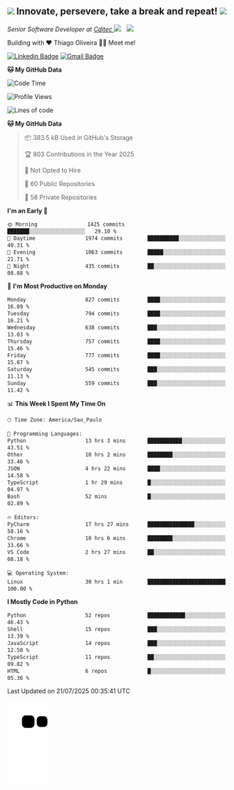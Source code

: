 <h2><img src="https://emojis.slackmojis.com/emojis/images/1531849430/4246/blob-sunglasses.gif?1531849430" width="30"/> Innovate, persevere, take a break and repeat! <img src="https://media.giphy.com/media/12oufCB0MyZ1Go/giphy.gif" width="50"></h2>
<img align='right' src="https://media.giphy.com/media/M9gbBd9nbDrOTu1Mqx/giphy.gif" width="230">
<p><em>Senior Software Developer at <a href="https://www.cditec.com.br/">Cditec
</a><img src="https://media.giphy.com/media/WUlplcMpOCEmTGBtBW/giphy.gif" width="30"> 
</em></p>



Building with ❤️ Thiago Oliveira 👋🏽 Meet me!

[![Linkedin Badge](https://img.shields.io/badge/-Thiago-blue?style=flat-square&logo=Linkedin&logoColor=white&link=https://www.linkedin.com/in/tgmarinho/)](https://www.linkedin.com/in/thiagoceconelo/) 
[![Gmail Badge](https://img.shields.io/badge/-thiceconelo@gmail.com-c14438?style=flat-square&logo=Gmail&logoColor=white&link=mailto:thiceconelo@gmail.com)](mailto:thiceconelo@gmail.com)

</em></p>

<!-- <span style="height ">
![Anurag's GitHub stats](https://github-readme-stats.vercel.app/api?username=arthurspk&show_icons=true&theme=tokyonight)
</span> -->

**🐱 My GitHub Data** 
<!--START_SECTION:waka-->
![Code Time](http://img.shields.io/badge/Code%20Time-3%2C421%20hrs%2045%20mins-blue)

![Profile Views](http://img.shields.io/badge/Profile%20Views-0-blue)

![Lines of code](https://img.shields.io/badge/From%20Hello%20World%20I%27ve%20Written-9.0%20million%20lines%20of%20code-blue)

**🐱 My GitHub Data** 

> 📦 383.5 kB Used in GitHub's Storage 
 > 
> 🏆 803 Contributions in the Year 2025
 > 
> 🚫 Not Opted to Hire
 > 
> 📜 60 Public Repositories 
 > 
> 🔑 58 Private Repositories 
 > 
**I'm an Early 🐤** 

```text
🌞 Morning                1425 commits        ███████░░░░░░░░░░░░░░░░░░   29.10 % 
🌆 Daytime                1974 commits        ██████████░░░░░░░░░░░░░░░   40.31 % 
🌃 Evening                1063 commits        █████░░░░░░░░░░░░░░░░░░░░   21.71 % 
🌙 Night                  435 commits         ██░░░░░░░░░░░░░░░░░░░░░░░   08.88 % 
```
📅 **I'm Most Productive on Monday** 

```text
Monday                   827 commits         ████░░░░░░░░░░░░░░░░░░░░░   16.89 % 
Tuesday                  794 commits         ████░░░░░░░░░░░░░░░░░░░░░   16.21 % 
Wednesday                638 commits         ███░░░░░░░░░░░░░░░░░░░░░░   13.03 % 
Thursday                 757 commits         ████░░░░░░░░░░░░░░░░░░░░░   15.46 % 
Friday                   777 commits         ████░░░░░░░░░░░░░░░░░░░░░   15.87 % 
Saturday                 545 commits         ███░░░░░░░░░░░░░░░░░░░░░░   11.13 % 
Sunday                   559 commits         ███░░░░░░░░░░░░░░░░░░░░░░   11.42 % 
```


📊 **This Week I Spent My Time On** 

```text
🕑︎ Time Zone: America/Sao_Paulo

💬 Programming Languages: 
Python                   13 hrs 3 mins       ███████████░░░░░░░░░░░░░░   43.51 % 
Other                    10 hrs 2 mins       ████████░░░░░░░░░░░░░░░░░   33.46 % 
JSON                     4 hrs 22 mins       ████░░░░░░░░░░░░░░░░░░░░░   14.58 % 
TypeScript               1 hr 29 mins        █░░░░░░░░░░░░░░░░░░░░░░░░   04.97 % 
Bash                     52 mins             █░░░░░░░░░░░░░░░░░░░░░░░░   02.89 % 

🔥 Editors: 
PyCharm                  17 hrs 27 mins      ███████████████░░░░░░░░░░   58.16 % 
Chrome                   10 hrs 6 mins       ████████░░░░░░░░░░░░░░░░░   33.66 % 
VS Code                  2 hrs 27 mins       ██░░░░░░░░░░░░░░░░░░░░░░░   08.18 % 

💻 Operating System: 
Linux                    30 hrs 1 min        █████████████████████████   100.00 % 
```

**I Mostly Code in Python** 

```text
Python                   52 repos            ████████████░░░░░░░░░░░░░   46.43 % 
Shell                    15 repos            ███░░░░░░░░░░░░░░░░░░░░░░   13.39 % 
JavaScript               14 repos            ███░░░░░░░░░░░░░░░░░░░░░░   12.50 % 
TypeScript               11 repos            ██░░░░░░░░░░░░░░░░░░░░░░░   09.82 % 
HTML                     6 repos             █░░░░░░░░░░░░░░░░░░░░░░░░   05.36 % 
```




 Last Updated on 21/07/2025 00:35:41 UTC
<!--END_SECTION:waka-->

![Snake animation](https://github.com/rafaballerini/rafaballerini/blob/output/github-contribution-grid-snake.svg)


<!---
ceconelo/ceconelo is a ✨ special ✨ repository because its `README.md` (this file) appears on your GitHub profile.
You can click the Preview link to take a look at your changes.
--->
